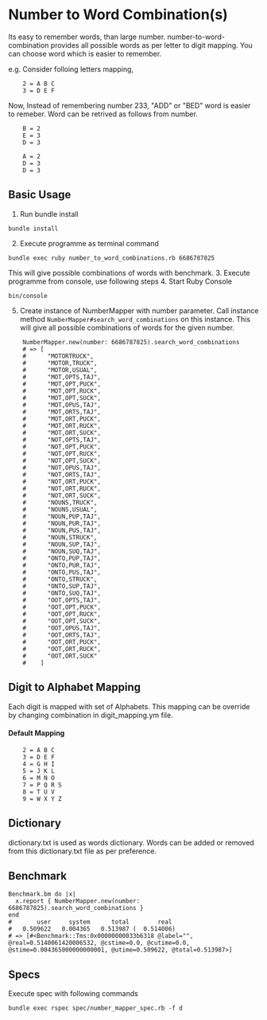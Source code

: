 # Number to Word Combination(s)

Its easy to remember words, than large number. number-to-word-combination provides all possible words as per letter to digit mapping. You can choose word which is easier to remember.

e.g.
Consider folloing letters mapping,
```
    2 = A B C
    3 = D E F
```
Now, Instead of remembering number 233, "ADD" or "BED" word is easier to remeber.
Word can be retrived as follows from number.
```
    B = 2
    E = 3
    D = 3
```
```
    A = 2
    D = 3
    D = 3
```



## Basic Usage

1. Run bundle install
```
bundle install
```
2. Execute programme as terminal command
```
bundle exec ruby number_to_word_combinations.rb 6686787825
```
This will give possible combinations of words with benchmark.
3. Execute programme from console, use following steps
4. Start Ruby Console
```
bin/console

```
5. Create instance of NumberMapper with number parameter.
Call instance method ```NumberMapper#search_word_combinations``` on this instance.
This will give all possible combinations of words for the given number.
```
    NumberMapper.new(number: 6686787825).search_word_combinations
    # => [
    #      "MOTORTRUCK",
    #      "MOTOR,TRUCK",
    #      "MOTOR,USUAL",
    #      "MOT,OPTS,TAJ",
    #      "MOT,OPT,PUCK",
    #      "MOT,OPT,RUCK",
    #      "MOT,OPT,SUCK",
    #      "MOT,OPUS,TAJ",
    #      "MOT,ORTS,TAJ",
    #      "MOT,ORT,PUCK",
    #      "MOT,ORT,RUCK",
    #      "MOT,ORT,SUCK",
    #      "NOT,OPTS,TAJ",
    #      "NOT,OPT,PUCK",
    #      "NOT,OPT,RUCK",
    #      "NOT,OPT,SUCK",
    #      "NOT,OPUS,TAJ",
    #      "NOT,ORTS,TAJ",
    #      "NOT,ORT,PUCK",
    #      "NOT,ORT,RUCK",
    #      "NOT,ORT,SUCK",
    #      "NOUNS,TRUCK",
    #      "NOUNS,USUAL",
    #      "NOUN,PUP,TAJ",
    #      "NOUN,PUR,TAJ",
    #      "NOUN,PUS,TAJ",
    #      "NOUN,STRUCK",
    #      "NOUN,SUP,TAJ",
    #      "NOUN,SUQ,TAJ",
    #      "ONTO,PUP,TAJ",
    #      "ONTO,PUR,TAJ",
    #      "ONTO,PUS,TAJ",
    #      "ONTO,STRUCK",
    #      "ONTO,SUP,TAJ",
    #      "ONTO,SUQ,TAJ",
    #      "OOT,OPTS,TAJ",
    #      "OOT,OPT,PUCK",
    #      "OOT,OPT,RUCK",
    #      "OOT,OPT,SUCK",
    #      "OOT,OPUS,TAJ",
    #      "OOT,ORTS,TAJ",
    #      "OOT,ORT,PUCK",
    #      "OOT,ORT,RUCK",
    #      "OOT,ORT,SUCK"
    #    ]
```

## Digit to Alphabet Mapping

Each digit is mapped with set of Alphabets. This mapping can be override by changing combination in digit_mapping.ym file.

#### Default Mapping

```
    2 = A B C
    3 = D E F
    4 = G H I
    5 = J K L
    6 = M N O
    7 = P Q R S
    8 = T U V
    9 = W X Y Z
```

## Dictionary
dictionary.txt is used as words dictionary. Words can be added or removed from this dictionary.txt file as per preference.

## Benchmark

```
Benchmark.bm do |x|
  x.report { NumberMapper.new(number: 6686787825).search_word_combinations }
end
#       user     system      total        real
#   0.509622   0.004365   0.513987 (  0.514006)
# => [#<Benchmark::Tms:0x00000000033b6318 @label="", @real=0.5140061420006532, @cstime=0.0, @cutime=0.0, @stime=0.004365000000000001, @utime=0.509622, @total=0.513987>] 

```

## Specs

Execute spec with following commands

```
bundle exec rspec spec/number_mapper_spec.rb -f d
```
